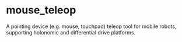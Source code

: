 mouse_teleop
============

A pointing device (e.g. mouse, touchpad) teleop tool for mobile robots,
supporting holonomic and differential drive platforms.
